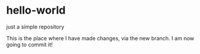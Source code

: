 hello-world
===========

just a simple repository

This is the place where I have made changes, via the new branch. I am now going to commit it!
